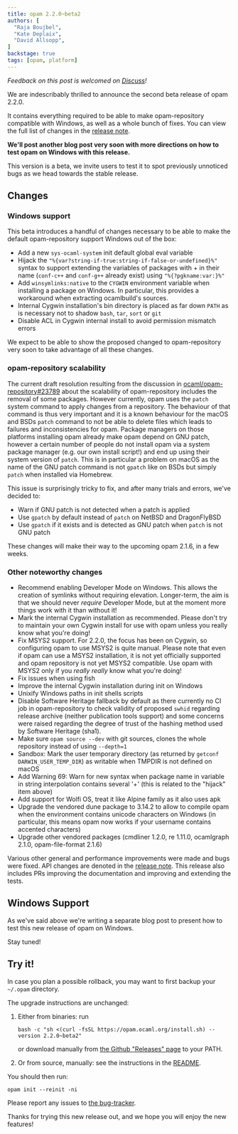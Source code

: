 ```yaml
---
title: opam 2.2.0~beta2
authors: [
  "Raja Boujbel",
  "Kate Deplaix",
  "David Allsopp",
]
backstage: true
tags: [opam, platform]
---
```


_Feedback on this post is welcomed on [Discuss](https://discuss.ocaml.org/t/ann-opam-2-2-0-beta2/14461)!_

We are indescribably thrilled to announce the second beta release of opam 2.2.0.

It contains everything required to be able to make opam-repository compatible
with Windows, as well as a whole bunch of fixes. You can view the full list
of changes in the
[release note](https://github.com/ocaml/opam/releases/tag/2.2.0-beta2).

**We'll post another blog post very soon with more directions on how to test
opam on Windows with this release.**

This version is a beta, we invite users to test it to spot previously
unnoticed bugs as we head towards the stable release.

## Changes

### Windows support

This beta introduces a handful of changes necessary to be able to
make the default opam-repository support Windows out of the box:

* Add a new `sys-ocaml-system` init default global eval variable
* Hijack the `"%{var?string-if-true:string-if-false-or-undefined}%"` syntax to
  support extending the variables of packages with + in their name
  (`conf-c++` and `conf-g++` already exist) using `"%{?pgkname:var:}%"`
* Add `winsymlinks:native` to the `CYGWIN` environment variable when installing
  a package on Windows. In particular, this provides a workaround when extracting
  ocamlbuild's sources.
* Internal Cygwin installation's bin directory is placed as far down `PATH` as
  is necessary not to shadow `bash`, `tar`, `sort` or `git`
* Disable ACL in Cygwin internal install to avoid permission mismatch errors

We expect to be able to show the proposed changed to opam-repository
very soon to take advantage of all these changes.

### opam-repository scalability

The current draft resolution resulting from the discussion in
[ocaml/opam-repository#23789](https://github.com/ocaml/opam-repository/issues/23789)
about the scalability of opam-repository includes the removal of some
packages. However currently, opam uses the `patch` system command to apply
changes from a repository. The behaviour of that command is thus very
important and it is a known behaviour for the macOS and BSDs `patch`
command to not be able to delete files which leads to failures and
inconsistencies for opam. Package managers on those platforms installing
opam already make opam depend on GNU patch, however a certain number of
people do not install opam via a system package manager (e.g. our own install script!)
and end up using their system version of `patch`. This is in particular
a problem on macOS as the name of the GNU patch command is not `gpatch` like
on BSDs but simply `patch` when installed via Homebrew.

This issue is surprisingly tricky to fix, and after many trials and errors,
we've decided to:

* Warn if GNU patch is not detected when a patch is applied
* Use `gpatch` by default instead of `patch` on NetBSD and DragonFlyBSD
* Use `gpatch` if it exists and is detected as GNU patch when `patch` is not
  GNU patch

These changes will make their way to the upcoming opam 2.1.6, in a few weeks.

### Other noteworthy changes

* Recommend enabling Developer Mode on Windows.
  This allows the creation of symlinks without requiring elevation.
  Longer-term, the aim is that we should never _require_ Developer Mode,
  but at the moment more things work with it than without it!
* Mark the internal Cygwin installation as recommended.
  Please don't try to maintain your own Cygwin install
  for use with opam unless you really know what you're doing!
* Fix MSYS2 support. For 2.2.0, the focus has been on Cygwin,
  so configuring opam to use MSYS2 is quite manual.
  Please note that even if opam can use a MSYS2 installation,
  it is not yet officially supported and opam repository is not 
  yet MSYS2 compatible. Use opam with MSYS2 only if you 
  _really really_ know what you're doing!
* Fix issues when using fish
* Improve the internal Cygwin installation during init on Windows
* Unixify Windows paths in init shells scripts
* Disable Software Heritage fallback by default as there currently no CI job
  in opam-repository to check validity of proposed `swhid` regarding release
  archive (neither publication tools support) and some concerns were raised
  regarding the degree of trust of the hashing method used by Software
  Heritage (sha1).
* Make sure `opam source --dev` with git sources, clones the whole repository
  instead of using `--depth=1`
* Sandbox: Mark the user temporary directory
  (as returned by `getconf DARWIN_USER_TEMP_DIR`) as writable when TMPDIR
  is not defined on macOS
* Add Warning 69: Warn for new syntax when package name in variable in string
  interpolation contains several '+' (this is related to the "hijack" item above)
* Add support for Wolfi OS, treat it like Alpine family as it also uses apk
* Upgrade the vendored dune package to 3.14.2 to allow to compile opam when
  the environment contains unicode characters on Windows (in particular,
  this means opam now works if your username contains accented characters)
* Upgrade other vendored packages
  (cmdliner 1.2.0, re 1.11.0, ocamlgraph 2.1.0, opam-file-format 2.1.6)

Various other general and performance improvements were made and bugs were fixed.
API changes are denoted in the
[release note](https://github.com/ocaml/opam/releases/tag/2.2.0-beta2).
This release also includes PRs improving the documentation and improving
and extending the tests.

## Windows Support

As we've said above we're writing a separate blog post to present how to test
this new release of opam on Windows.

Stay tuned!

## Try it!

In case you plan a possible rollback, you may want to first backup your
`~/.opam` directory.

The upgrade instructions are unchanged:

1. Either from binaries: run

    ```
    bash -c "sh <(curl -fsSL https://opam.ocaml.org/install.sh) --version 2.2.0~beta2"
    ```

    or download manually from [the Github "Releases" page](https://github.com/ocaml/opam/releases/tag/2.2.0-beta2) to your PATH.

2. Or from source, manually: see the instructions in the [README](https://github.com/ocaml/opam/tree/2.2.0-beta2#compiling-this-repo).


You should then run:
```
opam init --reinit -ni
```


Please report any issues to [the bug-tracker](https://github.com/ocaml/opam/issues).

Thanks for trying this new release out, and we hope you will enjoy the new features!

